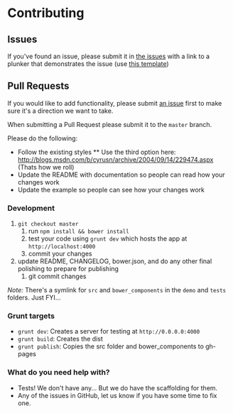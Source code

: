 # Contributing

## Issues

If you've found an issue, please submit it in [the issues](https://github.com/angular-formly/angular-formly/issues) with a link to a plunker that demonstrates the issue (use [this template](http://plnkr.co/edit/tpl:1R3t4fvpXcJyiu96ICY5?p=preview))

## Pull Requests

If you would like to add functionality, please submit [an issue](https://github.com/angular-formly/angular-formly/issues) first to make sure it's a direction we want to take.

When submitting a Pull Request please submit it to the `master` branch.

Please do the following:
* Follow the existing styles
** Use the third option here: http://blogs.msdn.com/b/cyrusn/archive/2004/09/14/229474.aspx (Thats how we roll)
* Update the README with documentation so people can read how your changes work
* Update the example so people can see how your changes work

### Development

1. `git checkout master`
	1. run `npm install && bower install`
	2. test your code using `grunt dev` which hosts the app at `http://localhost:4000`
	3. commit your changes
3. update README, CHANGELOG, bower.json, and do any other final polishing to prepare for publishing
	1. git commit changes

*Note:* There's a symlink for `src` and `bower_components` in the `demo` and `tests` folders. Just FYI...

### Grunt targets
* `grunt dev`: Creates a server for testing at `http://0.0.0.0:4000`
* `grunt build`: Creates the dist
* `grunt publish`: Copies the src folder and bower_components to gh-pages

### What do you need help with?

* Tests! We don't have any... But we do have the scaffolding for them.
* Any of the issues in GitHub, let us know if you have some time to fix one.
